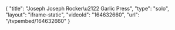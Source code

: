 {
    "title": "Joseph Joseph Rocker\u2122 Garlic Press",
    "type": "solo",
    "layout": "iframe-static",
    "videoId": "164632660",
    "url": "\/tvpembed\/164632660"
}